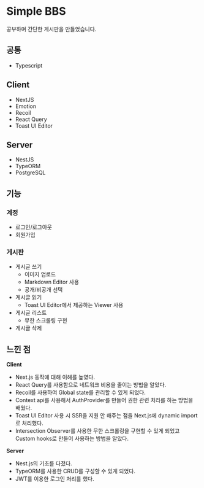 # Simple BBS

공부하며 간단한 게시판을 만들었습니다.

## 공통

- Typescript

## Client

- NextJS
- Emotion
- Recoil
- React Query
- Toast UI Editor

## Server

- NestJS
- TypeORM
- PostgreSQL

## 기능

### 계정

- 로그인/로그아웃
- 회원가입

### 게시판

- 게시글 쓰기
  - 이미지 업로드
  - Markdown Editor 사용
  - 공개/비공개 선택
- 게시글 읽기
  - Toast UI Editor에서 제공하는 Viewer 사용
- 게시글 리스트
  - 무한 스크롤링 구현
- 게시글 삭제

## 느낀 점

**Client**

- Next.js 동작에 대해 이해를 높였다.
- React Query를 사용함으로 네트워크 비용을 줄이는 방법을 알았다.
- Recoil를 사용하여 Global state를 관리할 수 있게 되었다.
- Context api를 사용해서 AuthProvider를 만들어 권한 관련 처리를 하는 방법을 배웠다.
- Toast UI Editor 사용 시 SSR을 지원 안 해주는 점을 Next.js에 dynamic import로 처리했다.
- Intersection Observer를 사용한 무한 스크롤링을 구현할 수 있게 되었고 Custom hooks로 만들어 사용하는 방법을 알았다.

**Server**

- Nest.js의 기초를 다졌다.
- TypeORM를 사용한 CRUD를 구성할 수 있게 되었다.
- JWT를 이용한 로그인 처리를 했다.
